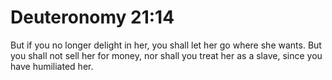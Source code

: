 # Deuteronomy 21:14

But if you no longer delight in her, you shall let her go where she wants. But you shall not sell her for money, nor shall you treat her as a slave, since you have humiliated her.
